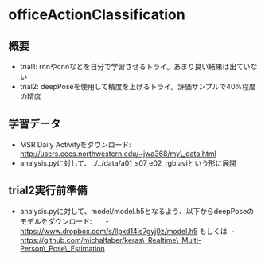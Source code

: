 # officeActionClassification

## 概要
- trial1: rnnやcnnなどを自分で学習させるトライ。あまり良い結果は出ていない
- trial2: deepPoseを使用して精度を上げるトライ。評価サンプルで40%程度の精度

## 学習データ
- MSR Daily Activityをダウンロード: http://users.eecs.northwestern.edu/~jwa368/my\_data.html
- analysis.pyに対して、../../data/a01\_s07\_e02\_rgb.aviという形に展開

## trial2実行前準備
- analysis.pyに対して、model/model.h5となるよう、以下からdeepPoseのモデルをダウンロード:
        - https://www.dropbox.com/s/llpxd14is7gyj0z/model.h5 もしくは 
        - https://github.com/michalfaber/keras\_Realtime\_Multi-Person\_Pose\_Estimation
